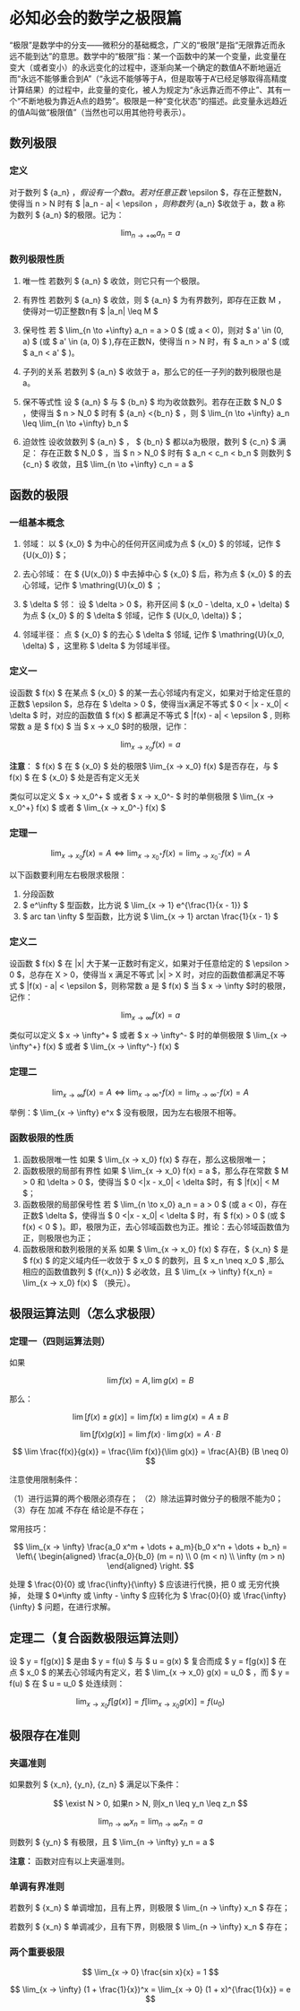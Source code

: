 # 必知必会的数学之极限篇

“极限”是数学中的分支——微积分的基础概念，广义的“极限”是指“无限靠近而永远不能到达”的意思。数学中的“极限”指：某一个函数中的某一个变量，此变量在变大（或者变小）的永远变化的过程中，逐渐向某一个确定的数值A不断地逼近而“永远不能够重合到A”（“永远不能够等于A，但是取等于A‘已经足够取得高精度计算结果）的过程中，此变量的变化，被人为规定为“永远靠近而不停止”、其有一个“不断地极为靠近A点的趋势”。极限是一种“变化状态”的描述。此变量永远趋近的值A叫做“极限值”（当然也可以用其他符号表示）。

## 数列极限

### 定义

对于数列 $ \{a_n\} $，假设有一个数 a。若对任意正数$ \epsilon $，存在正整数N，使得当 n > N 时有 $ |a_n - a| < \epsilon $，则称数列$ \{a_n\} $收敛于 a，数 a 称为数列 $ \{a_n\} $的极限。记为：

$$ \lim_{n \to +\infty} a_n = a $$

### 数列极限性质

1. 唯一性 若数列 $ \{a_n\} $ 收敛，则它只有一个极限。

2. 有界性 若数列 $ \{a_n\} $ 收敛，则 $ \{a_n\} $ 为有界数列，即存在正数 M ，使得对一切正整数n有 $ |a_n| \leq M $

3. 保号性 若 $ \lim_{n \to +\infty} a_n = a > 0 $ (或 a < 0)，则对 $ a' \in (0, a) $ (或 $ a' \in (a, 0) $ ),存在正数N，使得当 n > N 时，有 $ a_n > a' $ (或 $ a_n < a' $ )。

4. 子列的关系 若数列 $ \{a_n\} $ 收敛于 a，那么它的任一子列的数列极限也是a。

5. 保不等式性 设 $ \{a_n\} $ 与 $ \{b_n\} $ 均为收敛数列。若存在正数 $ N_0 $ ，使得当 $ n > N_0 $ 时有 $ \{a_n\} <\{b_n\} $ ，则 $ \lim_{n \to +\infty} a_n \leq \lim_{n \to +\infty} b_n $

6. 迫敛性 设收敛数列 $ \{a_n\} $ ， $ \{b_n\} $ 都以a为极限，数列 $ {c_n} $ 满足：
存在正数 $ N_0 $ ，当 $ n > N_0 $ 时有 $ a_n < c_n < b_n $ 则数列 $ {c_n} $ 收敛，且$ \lim_{n \to +\infty} c_n = a $

## 函数的极限

### 一组基本概念

1. 邻域： 以 $ {x_0} $ 为中心的任何开区间成为点 $ {x_0} $ 的邻域，记作 $ {U(x_0)} $；

2. 去心邻域： 在 $ {U(x_0)} $ 中去掉中心 $ {x_0} $ 后，称为点 $ {x_0} $ 的去心邻域，记作 $ \mathring{U}(x_0) $ ；

3. $ \delta $ 邻： 设 $ \delta > 0 $，称开区间 $ (x_0 - \delta, x_0 + \delta) $ 为点 $ {x_0} $ 的 $ \delta $ 邻域，记作 $ {U(x_0, \delta)} $；

4. 邻域半径： 点 $ {x_0} $ 的去心 $ \delta $ 邻域, 记作 $ \mathring{U}(x_0, \delta) $ ，这里称 $ \delta $ 为邻域半径。

### 定义一

设函数 $ f(x) $ 在某点 $ {x_0} $ 的某一去心邻域内有定义，如果对于给定任意的正数$ \epsilon $，总存在 $ \delta > 0 $，使得当x满足不等式 $ 0 < |x - x_0| < \delta $ 时，对应的函数值 $ f(x) $ 都满足不等式 $ |f(x) - a| < \epsilon $ , 则称常数 a 是 $ f(x) $ 当 $ x → x_0 $时的极限，记作：

$$ \lim_{x → x_0} f(x) = a $$

**注意**： $ f(x) $ 在 $ {x_0} $ 处的极限$ \lim_{x → x_0} f(x) $是否存在，与 $ f(x) $ 在 $ {x_0} $ 处是否有定义无关

类似可以定义 $ x → x_0^+ $ 或者 $ x → x_0^- $ 时的单侧极限 $ \lim_{x → x_0^+} f(x) $ 或者 $ \lim_{x → x_0^-} f(x) $

### 定理一

$$ \lim_{x → x_0} f(x) = A \Longleftrightarrow \lim_{x → x_0^+} f(x) = \lim_{x → x_0^-} f(x) = A $$

以下函数要利用左右极限求极限：

1. 分段函数
2. $ e^\infty $ 型函数，比方说 $ \lim_{x → 1} e^{\frac{1}{x - 1}} $
3. $ arc tan \infty $ 型函数，比方说 $ \lim_{x → 1} arctan \frac{1}{x - 1} $

### 定义二

设函数 $ f(x) $ 在 |x| 大于某一正数时有定义，如果对于任意给定的 $ \epsilon > 0 $，总存在 X > 0，使得当 x 满足不等式 |x| > X 时，对应的函数值都满足不等式 $ |f(x) - a| < \epsilon $，则称常数 a 是 $ f(x) $ 当 $ x → \infty $时的极限，记作：

$$ \lim_{x → \infty} f(x) = a $$

类似可以定义 $ x → \infty^+ $ 或者 $ x → \infty^- $ 时的单侧极限 $ \lim_{x → \infty^+} f(x) $ 或者 $ \lim_{x → \infty^-} f(x) $

### 定理二

$$ \lim_{x → \infty} f(x) = A \Longleftrightarrow \lim_{x → \infty^+} f(x) = \lim_{x → \infty^-} f(x) = A $$

举例：$ \lim_{x → \infty} e^x $ 没有极限，因为左右极限不相等。

### 函数极限的性质

1. 函数极限唯一性 如果 $ \lim_{x → x_0} f(x) $ 存在，那么这极限唯一；
2. 函数极限的局部有界性 如果 $ \lim_{x → x_0} f(x) = a $，那么存在常数 $ M > 0 和 \delta > 0 $，使得当 $ 0 <|x - x_0| < \delta $时，有 $ |f(x)| < M $；
3. 函数极限的局部保号性 若 $ \lim_{n \to x_0} a_n = a > 0 $ (或 a < 0)，存在正数$ \delta $，使得当 $ 0 <|x - x_0| < \delta $ 时，有 $ f(x) > 0 $ (或 $ f(x) < 0 $ )。即，极限为正，去心邻域函数也为正。推论：去心邻域函数值为正，则极限也为正；
4. 函数极限和数列极限的关系 如果 $ \lim_{x → x_0} f(x) $ 存在，$ \{x_n\} $ 是 $ f(x) $ 的定义域内任一收敛于 $ x_0 $ 的数列，且 $ x_n \neq x_0 $ ,那么相应的函数值数列 $ \{f\{x_n\}\} $ 必收敛，且 $ \lim_{x → \infty} f\{x_n\} = \lim_{x → x_0} f(x) $ （换元）。

## 极限运算法则（怎么求极限）

### 定理一（四则运算法则）

如果

$$ \lim f(x) = A, \lim g(x) = B $$

那么：

$$ \lim[f(x) \pm g(x)] = \lim f(x) \pm \lim g(x) = A \pm B $$

$$ \lim[f(x) g(x)] = \lim f(x) · \lim g(x) = A · B $$

$$ \lim \frac{f(x)}{g(x)} = \frac{\lim f(x)}{\lim g(x)} = \frac{A}{B} (B \neq 0) $$

注意使用限制条件：

（1）进行运算的两个极限必须存在；
（2）除法运算时做分子的极限不能为0；
（3）存在 加减 不存在 结论是不存在；

常用技巧：

$$ \lim_{x → \infty} \frac{a_0 x^m + \dots + a_m}{b_0 x^n + \dots + b_n} = \left\{
\begin{aligned}
\frac{a_0}{b_0}  (m = n) \\
0 (m < n) \\
\infty (m > n)
\end{aligned}
\right. $$

处理 $ \frac{0}{0} 或 \frac{\infty}{\infty} $ 应该进行代换，把 0 或 无穷代换掉， 处理 $ 0*\infty 或 \infty - \infty $ 应转化为 $ \frac{0}{0} 或 \frac{\infty}{\infty} $ 问题，在进行求解。

## 定理二（复合函数极限运算法则）

设 $ y = f[g(x)] $ 是由 $ y = f(u) $ 与 $ u = g(x) $ 复合而成 $ y = f[g(x)] $ 在点 $ x_0 $ 的某去心邻域内有定义，若 $ \lim_{x → x_0} g(x) = u_0 $ ，而 $ y = f(u) $ 在 $ u = u_0 $ 处连续则：

$$ \lim_{x → x_0} f[g(x)] = f[\lim_{x → x_0} g(x)] = f(u_0) $$

## 极限存在准则

### 夹逼准则

如果数列 $ \{x_n\}, \{y_n\}, \{z_n\} $ 满足以下条件：

$$ \exist N > 0, 如果n > N, 则x_n \leq y_n \leq z_n $$

$$ \lim_{n → \infty} x_n = \lim_{n → \infty} z_n = a $$

则数列 $ \{y_n\} $ 有极限，且 $ \lim_{n → \infty} y_n = a $

**注意：** 函数对应有以上夹逼准则。

### 单调有界准则

若数列 $ \{x_n\} $ 单调增加，且有上界，则极限 $ \lim_{n → \infty} x_n $ 存在；

若数列 $ \{x_n\} $ 单调减少，且有下界，则极限 $ \lim_{n → \infty} x_n $ 存在；

### 两个重要极限

$$ \lim_{x → 0} \frac{sin x}{x} = 1 $$

$$ \lim_{x → \infty} (1 + \frac{1}{x})^x = \lim_{x → 0} (1 + x)^{\frac{1}{x}} = e $$
